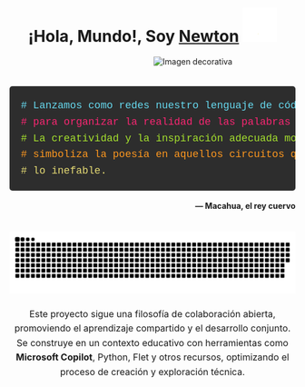 <h1 align="center">  
  ¡Hola, Mundo!, Soy  
  <a href="https://github.com/Newton364">Newton</a>  
  <img 
    src="https://github.com/Kathryn-Jie/Kathryn-Jie/blob/main/wave.gif" 
    width="60px" 
    alt="GIF de saludo" 
  />
</h1>

<!-- Imagen decorativa alineada a la derecha -->
<div style="flex-shrink: 0;">
  <img 
    align="right" 
    src="https://github.com/7oSkaaa/7oSkaaa/blob/main/Images/Right_Side.gif?raw=true" 
    width="250px" 
    alt="Imagen decorativa"
  />
</div>

<br><br>

<!-- Fragmento de texto estilizado -->
<pre style="background-color: #2d2d2d; color: #f8f8f2; padding: 20px; border-radius: 5px; font-family: 'Courier New', monospace; font-size: 18px; line-height: 1.6;">
<span style="color: #66d9ef;"># Lanzamos como redes nuestro lenguaje de código sobre el mundo;</span>
<span style="color: #f92672;"># para organizar la realidad de las palabras en metáforas de variables.</span>
<span style="color: #a6e22e;"># La creatividad y la inspiración adecuada modela, interpreta,</span>
<span style="color: #fd971f;"># simboliza la poesía en aquellos circuitos que expresan a los sentidos...</span>
<span style="color: #e6db74;"># lo inefable.</span>
</pre>
 <!-- Alineación del texto a la derecha -->
  <div style="flex: 2; text-align: right; margin-top: 10px;">
    <strong>— Macahua, el rey cuervo</strong>
  </div>
<br/>

<!-- Snake Game -->
<div style="margin-top: 20px;">
  <picture>
    <source 
      media="(prefers-color-scheme: dark)" 
      srcset="https://raw.githubusercontent.com/itsmeshibintmz/itsmeshibintmz/8c4c442a1c6a6c7b963e5d473e5aec52c42b5ea3/github-contribution-grid-snake-sissa.svg"
    />
    <source 
      media="(prefers-color-scheme: light)" 
      srcset="https://raw.githubusercontent.com/itsmeshibintmz/itsmeshibintmz/8c4c442a1c6a6c7b963e5d473e5aec52c42b5ea3/github-contribution-grid-snake-sissa-white.svg"
    />
    <img 
      src="https://raw.githubusercontent.com/itsmeshibintmz/itsmeshibintmz/8c4c442a1c6a6c7b963e5d473e5aec52c42b5ea3/github-contribution-grid-snake-sissa.svg" 
      alt="Snake Game" 
    />
  </picture>
</div>
<p style="margin-top: 20px; font-size: 16px; line-height: 1.6; text-align: center;">
  Este proyecto sigue una filosofía de colaboración abierta, promoviendo el aprendizaje compartido y el desarrollo conjunto. 
  Se construye en un contexto educativo con herramientas como <strong>Microsoft Copilot</strong>, Python, Flet y otros recursos, optimizando el proceso de creación y exploración técnica.
</p>

<!-- ### 🌟 Créditos y agradecimientos

Este perfil fue desarrollado con inspiración y elementos tomados de las plantillas organizadas en el repositorio [Awesome GitHub Profile Readme Templates](https://github.com/durgeshsamariya/awesome-github-profile-readme-templates/tree/master/templates), creado por **Durgesh Samariya**. En particular, se integraron ideas de las siguientes plantillas:
- **7oSkaa.md**
- **Kathryn.md**
- **Blueset.md**
- **Istmeshibintmz.md**

Gracias a estas contribuciones, fue posible construir un perfil orientado a la colaboración y el aprendizaje. Invito a otros a explorar este excelente repositorio y las plantillas mencionadas para encontrar inspiración y recursos útiles.-->



